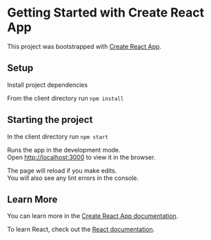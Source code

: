 # Getting Started with Create React App

This project was bootstrapped with [Create React App](https://github.com/facebook/create-react-app).

## Setup
Install project dependencies

From the client directory run `npm install`

## Starting the project

In the client directory run `npm start`

Runs the app in the development mode.\
Open [http://localhost:3000](http://localhost:3000) to view it in the browser.

The page will reload if you make edits.\
You will also see any lint errors in the console.

## Learn More

You can learn more in the [Create React App documentation](https://facebook.github.io/create-react-app/docs/getting-started).

To learn React, check out the [React documentation](https://reactjs.org/).
